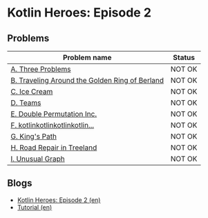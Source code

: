 # Kotlin Heroes: Episode 2

## Problems

|Problem name|Status|
|------------|---------|
| [A. Three Problems](problems/A._Three_Problems.md)|NOT OK|
| [B. Traveling Around the Golden Ring of Berland](problems/B._Traveling_Around_the_Golden_Ring_of_Berland.md)|NOT OK|
| [C. Ice Cream](problems/C._Ice_Cream.md)|NOT OK|
| [D. Teams](problems/D._Teams.md)|NOT OK|
| [E. Double Permutation Inc.](problems/E._Double_Permutation_Inc..md)|NOT OK|
| [F. kotlinkotlinkotlinkotlin...](problems/F._kotlinkotlinkotlinkotlin....md)|NOT OK|
| [G. King's Path](problems/G._King's_Path.md)|NOT OK|
| [H. Road Repair in Treeland](problems/H._Road_Repair_in_Treeland.md)|NOT OK|
| [I. Unusual Graph](problems/I._Unusual_Graph.md)|NOT OK|
## Blogs

- [Kotlin Heroes: Episode 2 (en)](blogs/Kotlin_Heroes:_Episode_2_(en).md)
- [Tutorial (en)](blogs/Tutorial_(en).md)
